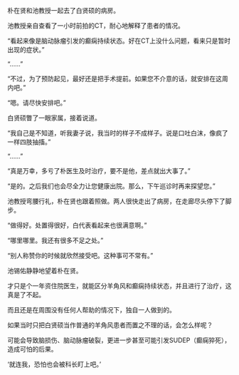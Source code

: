 朴在贤和池教授一起去了白贤硕的病房。

池教授亲自查看了一小时前拍的CT，耐心地解释了患者的情况。

“看起来像是脑动脉瘤引发的癫痫持续状态。好在CT上没什么问题，看来只是暂时出现的症状。”

“……”

“不过，为了预防起见，最好还是把手术提前。如果您不介意的话，就安排在这周内吧。”

“嗯。请尽快安排吧。”

白贤硕瞥了一眼家属，接着说道。

“我自己是不知道，听我妻子说，我当时的样子不成样子。说是口吐白沫，像疯了一样四肢抽搐。”

“……”

“真是万幸，多亏了朴医生及时治疗，要不是他，差点就出大事了。”

“是的。之后我们也会尽全力让您健康出院。那么，下午巡诊时再来探望您。”

池教授弯腰行礼，朴在贤也跟着照做。两人很快走出了病房，在走廊尽头停下了脚步。

“做得好。处置得很好，白代表看起来也很满意啊。”

“哪里哪里。我还有很多不足之处。”

“别人称赞你的时候就欣然接受吧。这种事可不常有。”

池锡佑静静地望着朴在贤。

才只是个一年资住院医生，就能区分羊角风和癫痫持续状态，并且进行了治疗，这真是了不起。

而且还是在周围没有任何人帮助的情况下，独自一人做到的。

如果当时只把白贤硕当作普通的羊角风患者而置之不理的话，会怎么样呢？

可能会导致脑损伤、脑动脉瘤破裂，更进一步甚至可能引发SUDEP（癫痫猝死），造成可怕的后果。

‘就连我，恐怕也会被科长盯上吧。’